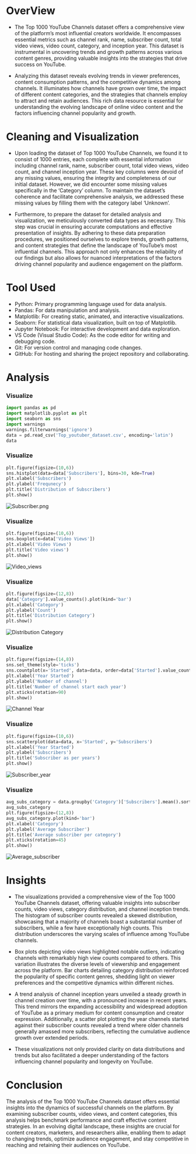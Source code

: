 # OverView

- The Top 1000 YouTube Channels dataset offers a comprehensive view of the platform’s most influential creators worldwide. It encompasses essential metrics such as channel rank, name, subscriber count, total video views, video count, category, and inception year. This dataset is instrumental in uncovering trends and growth patterns across various content genres, providing valuable insights into the strategies that drive success on YouTube.

- Analyzing this dataset reveals evolving trends in viewer preferences, content consumption patterns, and the competitive dynamics among channels. It illuminates how channels have grown over time, the impact of different content categories, and the strategies that channels employ to attract and retain audiences. This rich data resource is essential for understanding the evolving landscape of online video content and the factors influencing channel popularity and growth.

# Cleaning and Visualization

- Upon loading the dataset of Top 1000 YouTube Channels, we found it to consist of 1000 entries, each complete with essential information including channel rank, name, subscriber count, total video views, video count, and channel inception year. These key columns were devoid of any missing values, ensuring the integrity and completeness of our initial dataset. However, we did encounter some missing values specifically in the ‘Category’ column. To maintain the dataset’s coherence and facilitate comprehensive analysis, we addressed these missing values by filling them with the category label ‘Unknown’.

- Furthermore, to prepare the dataset for detailed analysis and visualization, we meticulously converted data types as necessary. This step was crucial in ensuring accurate computations and effective presentation of insights. By adhering to these data preparation procedures, we positioned ourselves to explore trends, growth patterns, and content strategies that define the landscape of YouTube’s most influential channels. This approach not only enhances the reliability of our findings but also allows for nuanced interpretations of the factors driving channel popularity and audience engagement on the platform.

# Tool Used

- Python: Primary programming language used for data analysis.
- Pandas: For data manipulation and analysis.
- Matplotlib: For creating static, animated, and interactive visualizations.
- Seaborn: For statistical data visualization, built on top of Matplotlib.
- Jupyter Notebook: For interactive development and data exploration.
- VS Code (Visual Studio Code): As the code editor for writing and debugging code.
- Git: For version control and managing code changes.
- GitHub: For hosting and sharing the project repository and collaborating.

# Analysis

### Visualize

```py
import pandas as pd
import matplotlib.pyplot as plt
import seaborn as sns
import warnings
warnings.filterwarnings('ignore')
data = pd.read_csv('Top_youtuber_dataset.csv', encoding='latin')
data
```

### Visualize

```py
plt.figure(figsize=(10,6))
sns.histplot(data=data['Subscribers'], bins=30, kde=True)
plt.xlabel('Subscribers')
plt.ylabel('Frequnecy')
plt.title('Distribution of Subscribers')
plt.show()
```

![Subscriber.png](assets/Subscriber.png)

### Visualize

```py
plt.figure(figsize=(10,6))
sns.boxplot(x=data['Video Views'])
plt.xlabel('Video Views')
plt.title('Video views')
plt.show()
```

![Video_views](assets/Video_views.png)

### Visualize

```py
plt.figure(figsize=(12,8))
data['Category'].value_counts().plot(kind='bar')
plt.xlabel('Category')
plt.ylabel('Count')
plt.title('Distribution Category')
plt.show()
```

![Distribution Category](assets/Distribution_category.png)

### Visualize

```py
plt.figure(figsize=(14,8))
sns.set_theme(style='ticks')
sns.countplot(x='Started', data=data, order=data['Started'].value_counts().index, hue='Started', palette='dark:b')
plt.xlabel('Year Started')
plt.ylabel('Number of channel')
plt.title('Number of channel start each year')
plt.xticks(rotation=90)
plt.show()
```

![Channel Year](assets/Channels_per_year.png)

### Visualize

```py
plt.figure(figsize=(10,6))
sns.scatterplot(data=data, x='Started', y='Subscribers')
plt.xlabel('Year Started')
plt.ylabel('Subscribers')
plt.title('Subscriber as per years')
plt.show()
```

![Subscriber_year](assets/Subscriber_year.png)

### Visualize

```py
avg_subs_category = data.groupby('Category')['Subscribers'].mean().sort_values(ascending=False)
avg_subs_category
plt.figure(figsize=(12,8))
avg_subs_category.plot(kind='bar')
plt.xlabel('Category')
plt.ylabel('Average Subscriber')
plt.title('Average subscriber per category')
plt.xticks(rotation=45)
plt.show()
```

![Average_subscriber](assets/Average_subscriber.png)

# Insights

- The visualizations provided a comprehensive view of the Top 1000 YouTube Channels dataset, offering valuable insights into subscriber counts, video views, category distribution, and channel inception trends. The histogram of subscriber counts revealed a skewed distribution, showcasing that a majority of channels boast a substantial number of subscribers, while a few have exceptionally high counts. This distribution underscores the varying scales of influence among YouTube channels.

- Box plots depicting video views highlighted notable outliers, indicating channels with remarkably high view counts compared to others. This variation illustrates the diverse levels of viewership and engagement across the platform. Bar charts detailing category distribution reinforced the popularity of specific content genres, shedding light on viewer preferences and the competitive dynamics within different niches.

- A trend analysis of channel inception years unveiled a steady growth in channel creation over time, with a pronounced increase in recent years. This trend mirrors the expanding accessibility and widespread adoption of YouTube as a primary medium for content consumption and creator expression. Additionally, a scatter plot plotting the year channels started against their subscriber counts revealed a trend where older channels generally amassed more subscribers, reflecting the cumulative audience growth over extended periods.

- These visualizations not only provided clarity on data distributions and trends but also facilitated a deeper understanding of the factors influencing channel popularity and longevity on YouTube.

# Conclusion

The analysis of the Top 1000 YouTube Channels dataset offers essential insights into the dynamics of successful channels on the platform. By examining subscriber counts, video views, and content categories, this analysis helps benchmark performance and craft effective content strategies. In an evolving digital landscape, these insights are crucial for content creators, marketers, and researchers alike, enabling them to adapt to changing trends, optimize audience engagement, and stay competitive in reaching and retaining their audiences on YouTube.
